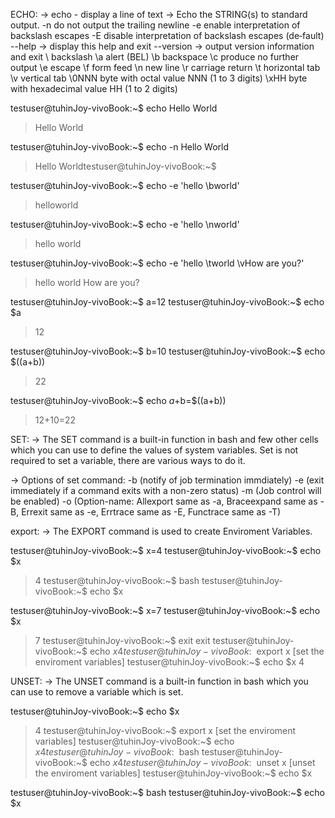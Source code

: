 ECHO:
-> echo - display a line of text
-> Echo the STRING(s) to standard output.
       -n     do not output the trailing newline
       -e     enable interpretation of backslash escapes
       -E     disable  interpretation  of  backslash escapes (de‐fault)
       --help -> display this help and exit
       --version -> output version information and exit
	\\     backslash
	\a     alert (BEL)
	\b     backspace
	\c     produce no further output
	\e     escape
	\f     form feed
	\n     new line
	\r     carriage return
	\t     horizontal tab
	\v     vertical tab
	\0NNN  byte with octal value NNN (1 to 3 digits)
	\xHH   byte with hexadecimal value HH (1 to 2 digits)

testuser@tuhinJoy-vivoBook:~$ echo Hello World
> Hello World

testuser@tuhinJoy-vivoBook:~$  echo -n Hello World
> Hello Worldtestuser@tuhinJoy-vivoBook:~$

testuser@tuhinJoy-vivoBook:~$ echo -e 'hello \bworld'
> helloworld

testuser@tuhinJoy-vivoBook:~$ echo -e 'hello \nworld'
> hello 
> world

testuser@tuhinJoy-vivoBook:~$ echo -e 'hello \tworld \vHow are you?'
> hello 	world 
>              How are you?

testuser@tuhinJoy-vivoBook:~$ a=12
testuser@tuhinJoy-vivoBook:~$ echo $a
> 12

testuser@tuhinJoy-vivoBook:~$ b=10
testuser@tuhinJoy-vivoBook:~$ echo $((a+b))
> 22

testuser@tuhinJoy-vivoBook:~$ echo $a+$b=$((a+b))
> 12+10=22

SET:
-> The SET command is a built-in function in bash and few other cells which you can use to define the values of system variables. Set is not required to set a variable, there are various ways to do it.

-> Options of set command:
	-b (notify of job termination immdiately)
	-e (exit immediately if a command exits with a non-zero status)
	-m (Job control will be enabled)
	-o (Option-name: Allexport same as -a, Braceexpand same as -B, Errexit same as -e, Errtrace same as -E, Functrace same as -T)

export:
-> The EXPORT command is used to create Enviroment Variables.

testuser@tuhinJoy-vivoBook:~$ x=4
testuser@tuhinJoy-vivoBook:~$ echo $x
> 4
testuser@tuhinJoy-vivoBook:~$ bash
testuser@tuhinJoy-vivoBook:~$ echo $x
>
testuser@tuhinJoy-vivoBook:~$ x=7
testuser@tuhinJoy-vivoBook:~$ echo $x
> 7
testuser@tuhinJoy-vivoBook:~$ exit
> exit
testuser@tuhinJoy-vivoBook:~$ echo $x
> 4
testuser@tuhinJoy-vivoBook:~$ export x [set the enviroment variables]
testuser@tuhinJoy-vivoBook:~$ echo $x
> 4

UNSET:
-> The UNSET command is a built-in function in bash which you can use to remove a variable which is set.

testuser@tuhinJoy-vivoBook:~$ echo $x
> 4
testuser@tuhinJoy-vivoBook:~$ export x [set the enviroment variables]
testuser@tuhinJoy-vivoBook:~$ echo $x
> 4
testuser@tuhinJoy-vivoBook:~$ bash
testuser@tuhinJoy-vivoBook:~$ echo $x
>4
testuser@tuhinJoy-vivoBook:~$ unset x [unset the enviroment variables]
testuser@tuhinJoy-vivoBook:~$ echo $x
> 
testuser@tuhinJoy-vivoBook:~$ bash
testuser@tuhinJoy-vivoBook:~$ echo $x
>
